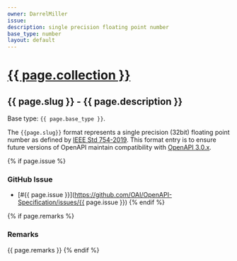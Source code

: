 ```yaml
---
owner: DarrelMiller
issue: 
description: single precision floating point number
base_type: number
layout: default
---
```


# <a href="..">{{ page.collection }}</a>

## {{ page.slug }} - {{ page.description }}

Base type: `{{ page.base_type }}`.

The `{{page.slug}}` format represents a single precision (32bit) floating point number as defined by [IEEE Std 754-2019](https://ieeexplore.ieee.org/document/8766229). This format entry is to ensure future versions of OpenAPI maintain compatibility with [OpenAPI 3.0.x](https://spec.openapis.org/oas/v3.0.0).

{% if page.issue %}
### GitHub Issue

* [#{{ page.issue }}](https://github.com/OAI/OpenAPI-Specification/issues/{{ page.issue }})
{% endif %}

{% if page.remarks %}
### Remarks

{{ page.remarks }}
{% endif %}